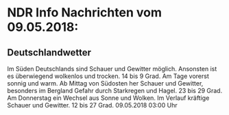# NDR Info Nachrichten vom 09.05.2018:


## Deutschlandwetter
Im Süden Deutschlands sind Schauer und Gewitter möglich. Ansonsten ist es überwiegend wolkenlos und trocken. 14 bis 9 Grad. Am Tage vorerst sonnig und warm. Ab Mittag von Südosten her Schauer und Gewitter, besonders im Bergland Gefahr durch Starkregen und Hagel. 23 bis 29 Grad. Am Donnerstag ein Wechsel aus Sonne und Wolken. Im Verlauf kräftige Schauer und Gewitter. 12 bis 27 Grad. 09.05.2018 03:00 Uhr 
